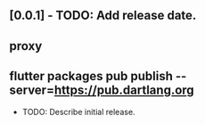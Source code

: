 ## [0.0.1] - TODO: Add release date.
## proxy
## flutter packages pub publish --server=https://pub.dartlang.org
* TODO: Describe initial release.
